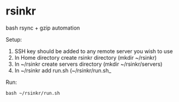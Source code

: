 # rsinkr
bash rsync + gzip automation

Setup:

1) SSH key should be added to any remote server you wish to use <br />
2) In Home directory create rsinkr directory (mkdir \~/rsinkr) <br />
3) In \~/rsinkr create servers directory (mkdir \~/rsinkr/servers) <br />
4) In \~/rsinkr add run.sh (\~/rsinkr/run.sh_ <br />

Run:

```
bash ~/rsinkr/run.sh 
```
